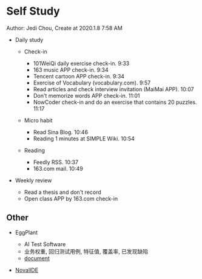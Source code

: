 # Self Study

Author: Jedi Chou, Create at 2020.1.8 7:58 AM

* Daily study
  * Check-in
    * 101WeiQi daily exercise check-in. 9:33
    * 163 music APP check-in. 9:34
    * Tencent cartoon APP check-in. 9:34
    * Exercise of Vocabulary (vocabulary.com). 9:57
    * Read articles and check interview invitation (MaiMai APP). 10:07
    * Don't memorize words APP check-in. 11:01
    * NowCoder check-in and do an exercise that contains 20 puzzles. 11:17

  * Micro habit
    * Read Sina Blog. 10:46
    * Reading 1 minutes at SIMPLE Wiki. 10:54

  * Reading
    * Feedly RSS. 10:37
    * 163.com mail. 10:49

* Weekly review
  * Read a thesis and don't record
  * Open class APP by 163.com check-in

## Other

* EggPlant
  * AI Test Software
  * 业务权重, 回归测试用例, 特征值, 覆盖率, 已发现缺陷
  * [document](http://docs.testplant.com/EAI/eggplant-ai-documentation-home.htm)

* [NovalIDE](https://gitee.com/wekay/NovalIDE)
